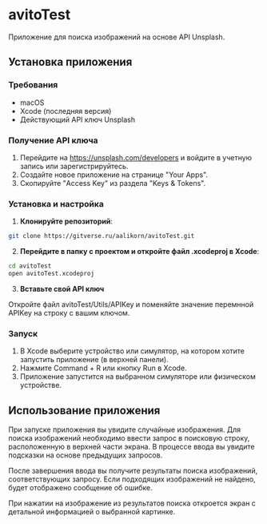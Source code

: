 # avitoTest

Приложение для поиска изображений на основе API Unsplash.

## Установка приложения

### Требования
- macOS
- Xcode (последняя версия)
- Действующий API ключ Unsplash

### Получение API ключа
1. Перейдите на https://unsplash.com/developers и войдите в учетную запись или зарегистрируйтесь.
2. Создайте новое приложение на странице "Your Apps".
3. Скопируйте "Access Key" из раздела "Keys & Tokens".

### Установка и настройка

1. **Клонируйте репозиторий**:
```bash
git clone https://gitverse.ru/aalikorn/avitoTest.git
```
2. **Перейдите в папку с проектом и откройте файл .xcodeproj в Xcode**:
```bash
cd avitoTest
open avitoTest.xcodeproj
```
3. **Вставьте свой API ключ**

Откройте файл avitoTest/Utils/APIKey и поменяйте значение перемнной APIKey на строку с вашим ключом.

### Запуск

1. В Xcode выберите устройство или симулятор, на котором хотите запустить приложение (в верхней панели).
2. Нажмите Command + R или кнопку Run в Xcode.
3. Приложение запустится на выбранном симуляторе или физическом устройстве.


## Использование приложения

При запуске приложения вы увидите случайные изображения. Для поиска изображений необходимо ввести запрос в поисковую строку, расположенную в верхней части экрана. В процессе ввода вы увидите подсказки на основе предыдущих запросов.

После завершения ввода вы получите результаты поиска изображений, соответствующих запросу. Если подходящих изображений не найдено, будет отображено сообщение об ошибке.

При нажатии на изображение из результатов поиска откроется экран с детальной информацией о выбранной картинке.



